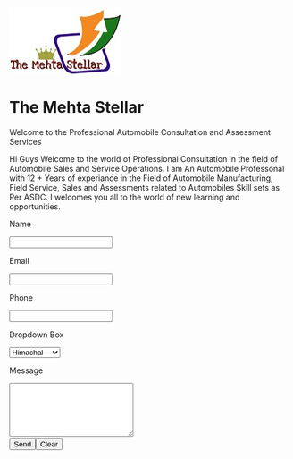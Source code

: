 <P aligne="Left"> <img SRC="Pictures/Logo.jpg" WIDTH="200" HEIGHT="120"></P>
<h1>The Mehta Stellar</h1>
Welcome to the Professional Automobile Consultation and Assessment Services
<p>Hi Guys Welcome to the world of Professional Consultation in the field of Automobile Sales and Service Operations.
I am An Automobile Professonal with 12 + Years of experiance in the Field of Automobile Manufacturing, Field Service, 
Sales and Assessments related to Automobiles Skill sets as Per ASDC.
I welcomes you all to the world of new learning and opportunities.</p>
<form action="mail.php" method="POST">
<p>Name</p> <input type="text" name="name">
<p>Email</p> <input type="text" name="email">
<p>Phone</p> <input type="text" name="phone">
<p>Dropdown Box</p>
<select name="dropdown" size="1">
<option value="Area">Himachal</option>
<option value="Area">Panchkulla</option>
<option value="Area">Chandigarh</option>
<option value="Area">others</option>
</select>
<br />
<p>Message</p><textarea name="message" rows="6" cols="25"></textarea><br />
<input type="submit" value="Send"><input type="reset" value="Clear">
</form>
<?php
$name = $_POST['Your Name'];
$email = $_POST['Your Email'];
$dropdown = $POST['Location'];
$message = $_POST['Please Write your query here'];
$formcontent="From: $name \n Message: $message";
$recipient = "jai.mehta85@outlook.com";
$subject = "Contact Form";
$mailheader = "From: $email \r\n";
mail($recipient, $subject, $formcontent, $mailheader) or die("Error!");
echo "Thank You!";
?>

